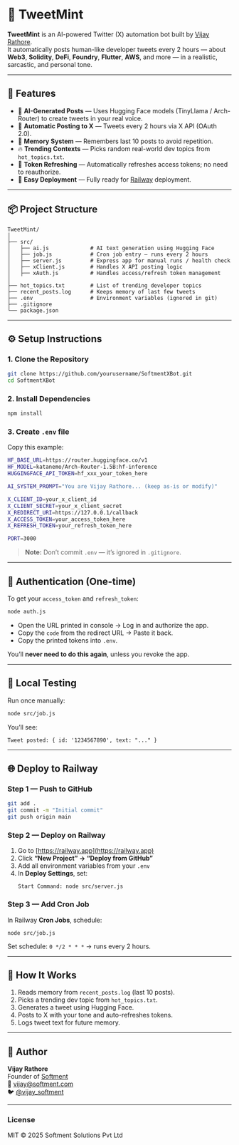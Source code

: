 # 🧠 TweetMint

**TweetMint** is an AI-powered Twitter (X) automation bot built by [Vijay Rathore](https://www.softment.com).  
It automatically posts human-like developer tweets every 2 hours — about **Web3**, **Solidity**, **DeFi**, **Foundry**, **Flutter**, **AWS**, and more — in a realistic, sarcastic, and personal tone.

---

## 🚀 Features

- 🤖 **AI-Generated Posts** — Uses Hugging Face models (TinyLlama / Arch-Router) to create tweets in your real voice.
- 🔁 **Automatic Posting to X** — Tweets every 2 hours via X API (OAuth 2.0).
- 💬 **Memory System** — Remembers last 10 posts to avoid repetition.
- 🔥 **Trending Contexts** — Picks random real-world dev topics from `hot_topics.txt`.
- 🧩 **Token Refreshing** — Automatically refreshes access tokens; no need to reauthorize.
- 🩵 **Easy Deployment** — Fully ready for [Railway](https://railway.app) deployment.

---

## 📦 Project Structure

```
TweetMint/
│
├── src/
│   ├── ai.js             # AI text generation using Hugging Face
│   ├── job.js            # Cron job entry – runs every 2 hours
│   ├── server.js         # Express app for manual runs / health check
│   ├── xClient.js        # Handles X API posting logic
│   ├── xAuth.js          # Handles access/refresh token management
│
├── hot_topics.txt        # List of trending developer topics
├── recent_posts.log      # Keeps memory of last few tweets
├── .env                  # Environment variables (ignored in git)
├── .gitignore
└── package.json
```

---

## ⚙️ Setup Instructions

### 1. Clone the Repository

```bash
git clone https://github.com/yourusername/SoftmentXBot.git
cd SoftmentXBot
```

### 2. Install Dependencies

```bash
npm install
```

### 3. Create `.env` file

Copy this example:

```bash
HF_BASE_URL=https://router.huggingface.co/v1
HF_MODEL=katanemo/Arch-Router-1.5B:hf-inference
HUGGINGFACE_API_TOKEN=hf_xxx_your_token_here

AI_SYSTEM_PROMPT="You are Vijay Rathore... (keep as-is or modify)"

X_CLIENT_ID=your_x_client_id
X_CLIENT_SECRET=your_x_client_secret
X_REDIRECT_URI=https://127.0.0.1/callback
X_ACCESS_TOKEN=your_access_token_here
X_REFRESH_TOKEN=your_refresh_token_here

PORT=3000
```

> **Note:** Don’t commit `.env` — it’s ignored in `.gitignore`.

---

## 🔑 Authentication (One-time)

To get your `access_token` and `refresh_token`:

```bash
node auth.js
```

- Open the URL printed in console → Log in and authorize the app.
- Copy the `code` from the redirect URL → Paste it back.
- Copy the printed tokens into `.env`.

You’ll **never need to do this again**, unless you revoke the app.

---

## 🚀 Local Testing

Run once manually:

```bash
node src/job.js
```

You’ll see:

```
Tweet posted: { id: '1234567890', text: "..." }
```

---

## 🌐 Deploy to Railway

### Step 1 — Push to GitHub

```bash
git add .
git commit -m "Initial commit"
git push origin main
```

### Step 2 — Deploy on Railway

1. Go to [https://railway.app](https://railway.app)
2. Click **“New Project” → “Deploy from GitHub”**
3. Add all environment variables from your `.env`
4. In **Deploy Settings**, set:
   ```
   Start Command: node src/server.js
   ```

### Step 3 — Add Cron Job

In Railway **Cron Jobs**, schedule:

```
node src/job.js
```

Set schedule: `0 */2 * * *` → runs every 2 hours.

---

## 🧠 How It Works

1. Reads memory from `recent_posts.log` (last 10 posts).
2. Picks a trending dev topic from `hot_topics.txt`.
3. Generates a tweet using Hugging Face.
4. Posts to X with your tone and auto-refreshes tokens.
5. Logs tweet text for future memory.

---

## 🩶 Author

**Vijay Rathore**  
Founder of [Softment](https://www.softment.com)  
📧 vijay@softment.com  
🐦 [@vijay_softment](https://x.com/vijay_softment)

---

### License

MIT © 2025 Softment Solutions Pvt Ltd
